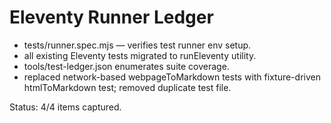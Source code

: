 # Eleventy Runner Ledger

- tests/runner.spec.mjs — verifies test runner env setup.
- all existing Eleventy tests migrated to runEleventy utility.
- tools/test-ledger.json enumerates suite coverage.
- replaced network-based webpageToMarkdown tests with fixture-driven htmlToMarkdown test; removed duplicate test file.

Status: 4/4 items captured.

